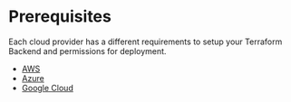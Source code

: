 # Prerequisites
Each cloud provider has a different requirements to setup your Terraform Backend and permissions for deployment.

- [AWS](./aws/)
- [Azure](./azure/)
- [Google Cloud](./gcp/)